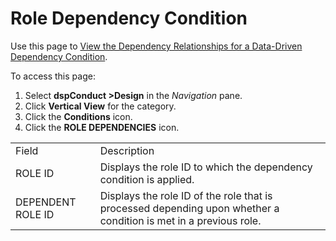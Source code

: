 # Role Dependency Condition

<div class="use">

Use this page to [View the Dependency Relationships for a Data-Driven
Dependency
Condition](../Use_Cases/Add_Data_Driven_Dependency_Conditions.htm#View_the_Dependency_Relationships_for_a_Data_Driven_Dependency_Condition).

</div>

To access this page:

1.  Select <span style="font-weight: bold;">dspConduct
    \></span>**Design** in the *Navigation* pane.
2.  Click **Vertical View** for the category.
3.  Click the **Conditions** icon.
4.  Click the <span style="font-weight: bold;">ROLE DEPENDENCIES</span>
    icon.

|                   |                                                                                                                  |
| ----------------- | ---------------------------------------------------------------------------------------------------------------- |
| Field             | Description                                                                                                      |
| ROLE ID           | Displays the role ID to which the dependency condition is applied.                                               |
| DEPENDENT ROLE ID | Displays the role ID of the role that is processed depending upon whether a condition is met in a previous role. |
